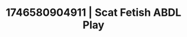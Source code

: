 ---
categories:
- Tan lines & lingerie
- Nerdy seduction
- AI-generated
- Erotic voice acting
- Breath play
- ASMR
- Intimate POV
- Cosplay
image: /assets/images/1746580904911.jpg
layout: post
seo:
  description: Featured content with artistic Scat Fetish, ABDL Play. HD images available.
  keywords: Scat Fetish, ABDL Play
  og_image: /assets/images/1746580904911.jpg
  schema_type: VisualArtwork
tags:
- ABDL Play
- '#1746580904911'
- Scat Fetish
title: 1746580904911 | Scat Fetish ABDL Play
---